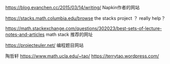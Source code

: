 
https://blog.evanchen.cc/2015/03/14/writing/  Napkin作者的网站

https://stacks.math.columbia.edu/browse  the stacks project ？ really help？

https://math.stackexchange.com/questions/302023/best-sets-of-lecture-notes-and-articles math stack 推荐的网址

https://projecteuler.net/  编程题目网站

陶哲轩
https://www.math.ucla.edu/~tao/ 
https://terrytao.wordpress.com/